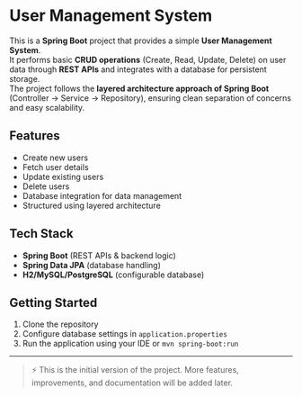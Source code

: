 # User Management System

This is a **Spring Boot** project that provides a simple **User Management System**.  
It performs basic **CRUD operations** (Create, Read, Update, Delete) on user data through **REST APIs** and integrates with a database for persistent storage.  
The project follows the **layered architecture approach of Spring Boot** (Controller → Service → Repository), ensuring clean separation of concerns and easy scalability.

## Features
- Create new users  
- Fetch user details  
- Update existing users  
- Delete users  
- Database integration for data management  
- Structured using layered architecture 

## Tech Stack
- **Spring Boot** (REST APIs & backend logic)  
- **Spring Data JPA** (database handling)  
- **H2/MySQL/PostgreSQL** (configurable database)  

## Getting Started
1. Clone the repository  
2. Configure database settings in `application.properties`  
3. Run the application using your IDE or `mvn spring-boot:run`  

---

> ⚡ This is the initial version of the project. More features, improvements, and documentation will be added later.
